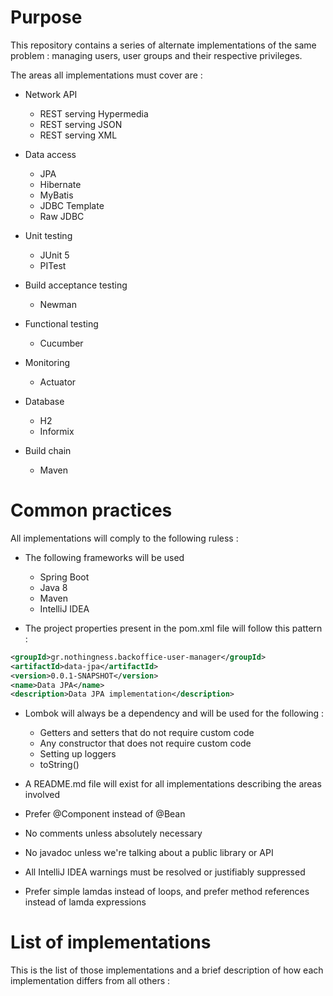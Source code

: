 # Purpose
This repository contains a series of alternate implementations of the same 
problem : managing users, user groups and their respective privileges.

The areas all implementations must cover are :

* Network API
    - REST serving Hypermedia
    - REST serving JSON
    - REST serving XML

* Data access
    - JPA
    - Hibernate
    - MyBatis
    - JDBC Template
    - Raw JDBC

* Unit testing
    - JUnit 5
    - PITest

* Build acceptance testing
    - Newman

* Functional testing
    - Cucumber

* Monitoring
    - Actuator

* Database
    - H2
    - Informix

* Build chain
    - Maven

# Common practices

All implementations will comply to the following ruless :

* The following frameworks will be used
    - Spring Boot
    - Java 8
    - Maven
    - IntelliJ IDEA

* The project properties present in the pom.xml file will follow this pattern :

```xml
<groupId>gr.nothingness.backoffice-user-manager</groupId>
<artifactId>data-jpa</artifactId>
<version>0.0.1-SNAPSHOT</version>
<name>Data JPA</name>
<description>Data JPA implementation</description>
```

* Lombok will always be a dependency and will be used for the following :
    - Getters and setters that do not require custom code
    - Any constructor that does not require custom code
    - Setting up loggers
    - toString()

* A README.md file will exist for all implementations describing the areas involved

* Prefer @Component instead of @Bean

* No comments unless absolutely necessary

* No javadoc unless we're talking about a public library or API

* All IntelliJ IDEA warnings must be resolved or justifiably suppressed

* Prefer simple lamdas instead of loops, and prefer method references instead of lamda expressions

# List of implementations

This is the list of those implementations and a brief description of how
each implementation differs from all others :
